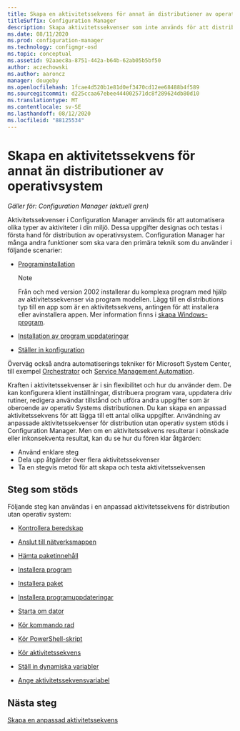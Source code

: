 ```yaml
---
title: Skapa en aktivitetssekvens för annat än distributioner av operativsystem
titleSuffix: Configuration Manager
description: Skapa aktivitetssekvenser som inte används för att distribuera ett operativ system, till exempel att distribuera program vara eller automatisera uppgifter
ms.date: 08/11/2020
ms.prod: configuration-manager
ms.technology: configmgr-osd
ms.topic: conceptual
ms.assetid: 92aaec8a-8751-442a-b64b-62ab05b5bf50
author: aczechowski
ms.author: aaroncz
manager: dougeby
ms.openlocfilehash: 1fcae4d520b1e81d0ef3470cd12ee68488b4f589
ms.sourcegitcommit: d225ccaa67ebee444002571dc8f289624db80d10
ms.translationtype: MT
ms.contentlocale: sv-SE
ms.lasthandoff: 08/12/2020
ms.locfileid: "88125534"
---
```

# <a name="create-a-task-sequence-for-non-os-deployments"></a>Skapa en aktivitetssekvens för annat än distributioner av operativsystem

*Gäller för: Configuration Manager (aktuell gren)*

Aktivitetssekvenser i Configuration Manager används för att automatisera olika typer av aktiviteter i din miljö. Dessa uppgifter designas och testas i första hand för distribution av operativsystem. Configuration Manager har många andra funktioner som ska vara den primära teknik som du använder i följande scenarier:

- [Programinstallation](../../apps/understand/introduction-to-application-management.md)

    > [!NOTE]
    > Från och med version 2002 installerar du komplexa program med hjälp av aktivitetssekvenser via program modellen. Lägg till en distributions typ till en app som är en aktivitetssekvens, antingen för att installera eller avinstallera appen. Mer information finns i [skapa Windows-program](../../apps/get-started/creating-windows-applications.md#bkmk_tsdt).<!-- 3555953 -->

- [Installation av program uppdateringar](../../sum/understand/software-updates-introduction.md)

- [Ställer in konfiguration](../../compliance/understand/ensure-device-compliance.md)

Överväg också andra automatiserings tekniker för Microsoft System Center, till exempel [Orchestrator](https://docs.microsoft.com/system-center/orchestrator/) och [Service Management Automation](https://docs.microsoft.com/system-center/sma/).  

Kraften i aktivitetssekvenser är i sin flexibilitet och hur du använder dem. De kan konfigurera klient inställningar, distribuera program vara, uppdatera driv rutiner, redigera användar tillstånd och utföra andra uppgifter som är oberoende av operativ Systems distributionen. Du kan skapa en anpassad aktivitetssekvens för att lägga till ett antal olika uppgifter. Användning av anpassade aktivitetssekvenser för distribution utan operativ system stöds i Configuration Manager. Men om en aktivitetssekvens resulterar i oönskade eller inkonsekventa resultat, kan du se hur du fören klar åtgärden:

- Använd enklare steg
- Dela upp åtgärder över flera aktivitetssekvenser
- Ta en stegvis metod för att skapa och testa aktivitetssekvensen

## <a name="supported-steps"></a>Steg som stöds

Följande steg kan användas i en anpassad aktivitetssekvens för distribution utan operativ system:  

- [Kontrollera beredskap](../understand/task-sequence-steps.md#BKMK_CheckReadiness)  

- [Anslut till nätverksmappen](../understand/task-sequence-steps.md#BKMK_ConnectToNetworkFolder)  

- [Hämta paketinnehåll](../understand/task-sequence-steps.md#BKMK_DownloadPackageContent)  

- [Installera program](../understand/task-sequence-steps.md#BKMK_InstallApplication)  

- [Installera paket](../understand/task-sequence-steps.md#BKMK_InstallPackage)  

- [Installera programuppdateringar](../understand/task-sequence-steps.md#BKMK_InstallSoftwareUpdates)  

- [Starta om dator](../understand/task-sequence-steps.md#BKMK_RestartComputer)  

- [Kör kommando rad](../understand/task-sequence-steps.md#BKMK_RunCommandLine)  

- [Kör PowerShell-skript](../understand/task-sequence-steps.md#BKMK_RunPowerShellScript)  

- [Kör aktivitetssekvens](../understand/task-sequence-steps.md#child-task-sequence)  

- [Ställ in dynamiska variabler](../understand/task-sequence-steps.md#BKMK_SetDynamicVariables)  

- [Ange aktivitetssekvensvariabel](../understand/task-sequence-steps.md#BKMK_SetTaskSequenceVariable)  

## <a name="next-steps"></a>Nästa steg

[Skapa en anpassad aktivitetssekvens](create-a-custom-task-sequence.md)